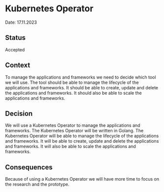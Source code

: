 # Kubernetes Operator

Date: 17.11.2023

## Status

Accepted

## Context

To manage the applications and frameworks we need to decide which tool we will use. The tool should be able to manage the lifecycle of the applications and frameworks. It should be able to create, update and delete the applications and frameworks. It should also be able to scale the applications and frameworks.

## Decision

We will use a Kubernetes Operator to manage the applications and frameworks. The Kubernetes Operator will be written in Golang. The Kubernetes Operator will be able to manage the lifecycle of the applications and frameworks. It will be able to create, update and delete the applications and frameworks. It will also be able to scale the applications and frameworks.

## Consequences

Because of using a Kubernetes Operator we will have more time to focus on the research and the prototype.
